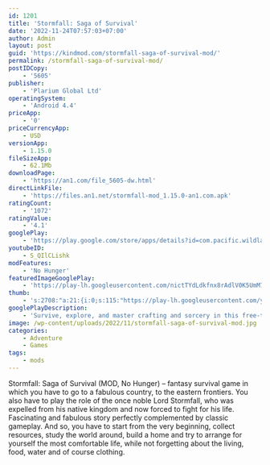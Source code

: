 ```yaml
---
id: 1201
title: 'Stormfall: Saga of Survival'
date: '2022-11-24T07:57:03+07:00'
author: Admin
layout: post
guid: 'https://kindmod.com/stormfall-saga-of-survival-mod/'
permalink: /stormfall-saga-of-survival-mod/
postIDCopy:
    - '5605'
publisher:
    - 'Plarium Global Ltd'
operatingSystem:
    - 'Android 4.4'
priceApp:
    - '0'
priceCurrencyApp:
    - USD
versionApp:
    - 1.15.0
fileSizeApp:
    - 62.1Mb
downloadPage:
    - 'https://an1.com/file_5605-dw.html'
directLinkFile:
    - 'https://files.an1.net/stormfall-mod_1.15.0-an1.com.apk'
ratingCount:
    - '1072'
ratingValue:
    - '4.1'
googlePlay:
    - 'https://play.google.com/store/apps/details?id=com.pacific.wildlands'
youtubeID:
    - S_QIlCLishk
modFeatures:
    - 'No Hunger'
featuredImageGooglePlay:
    - 'https://play-lh.googleusercontent.com/nictTYdLdkfnx8rAdlV0K5UmM7HNufxVJ5I9h48EDyUf2alkoVzk4OiTrxwNAdrOhJy8'
thumb:
    - 's:2708:"a:21:{i:0;s:115:"https://play-lh.googleusercontent.com/yc2KvE-0ffCFhYaEQ-n8X5kyGRLC6xxA379gxTMrnoV5gPAm7geeEpNAZLEEXlz5sHM=w526-h296";i:1;s:115:"https://play-lh.googleusercontent.com/b2NxCLReUYxvl_-UgHAGJo1sJBdXNuCgufpHCkZTZELKljtuuED_isXF3TKGvv-ttEo=w526-h296";i:2;s:115:"https://play-lh.googleusercontent.com/kPyA1PGA_sPSbdAqe3epY4rIOFO6QO2DiqxLmrc1mAeGbVwdPm-Bfsjnz74n4SDLxvc=w526-h296";i:3;s:115:"https://play-lh.googleusercontent.com/lfPWDHozFg1j8tL50egcNgfU5oIre7LX-k_DRiHzjOHBYrYw9c-e6y0txOmCm9tbD2c=w526-h296";i:4;s:114:"https://play-lh.googleusercontent.com/_M6jOWE9h1IFfmnXSiCvTblv2dmaUakAG3VXuWvogof-k8pbX2v482U02wt57TkVfg=w526-h296";i:5;s:116:"https://play-lh.googleusercontent.com/nEbMHFBLEkXWDRuzNRajjwOEsllq7Lt7U0W6N8OCdjumDs6j-B1t5S4q9CANW7KxaL01=w526-h296";i:6;s:115:"https://play-lh.googleusercontent.com/aFMoEt7Cx2TW08LE74D8cJDx6LUm_aZzlpfDmVs-yZZ7aq6JywRyIhNVsnoAQHXrqcg=w526-h296";i:7;s:115:"https://play-lh.googleusercontent.com/Xjmpli0YDqd1-wwX_SDTJ4Otsp_8LPS4EXAPxL8cku1RObfMTSz8jd6_p0GEg1kG8PY=w526-h296";i:8;s:116:"https://play-lh.googleusercontent.com/jLb_1EzzuIuKyGl3XbLKPlsA2ZIEltolp8Pu-RLOK-QZhcNxdBIVSFZZxixRIrObkmQe=w526-h296";i:9;s:116:"https://play-lh.googleusercontent.com/RX0rlOE0E7-5-0xEbK7DlmtQZX8Jb2lv-bE0C6cHihT6hYHKq9T1tObiapmRqW49luxm=w526-h296";i:10;s:116:"https://play-lh.googleusercontent.com/8cohi_oEWhrhEDFSq-sSu0CrkM1fbfvasinpce82Xv0bD7uNSUwOiXrEhDjHGA_LyBcL=w526-h296";i:11;s:114:"https://play-lh.googleusercontent.com/dt60H3Kf2qcyhjX72zd_0-6WAveJbaM08N1lUthPRhbraMBIv-0yq725-DsmQHaa_w=w526-h296";i:12;s:115:"https://play-lh.googleusercontent.com/wgDsnNo2CkeqPdYWJmLAeO5cty17PgiE1nle299DSHYNnqha2fiXRs9s9Pg9jr9Bt28=w526-h296";i:13;s:115:"https://play-lh.googleusercontent.com/JDnwR02oeDFgX1ApponrL-TCyC8M1eAeAPip5oSioZcmlT3h7aB6uPXSmahYIAc3KII=w526-h296";i:14;s:116:"https://play-lh.googleusercontent.com/j-vUt7Po5a87ceYIG6L4Zb4cMGNVVbY8877iUDMha0DDp4AmI0ysKYxA37NZ_SJQ3Y39=w526-h296";i:15;s:115:"https://play-lh.googleusercontent.com/2baOSKyuoaOQd154v71WjDftLNeGeSQbwXvuZ8fp0sv279uQQOlmUdQvfDMW6EEuDI8=w526-h296";i:16;s:115:"https://play-lh.googleusercontent.com/a3ZNL76P-ZNVNrl_EjvmqP30dUP-9S01mGVIU1oCdtw297af3WGDuab-oxlmd6Ekq-c=w526-h296";i:17;s:116:"https://play-lh.googleusercontent.com/THVitZkWNyaiDVxrhlz71OH2tM2JxdIDuMo9eKTUKX6tFesx7zRgdfcpyjCOQIn5cvZ9=w526-h296";i:18;s:114:"https://play-lh.googleusercontent.com/EGLGSrp6r6g8bTeRx201EyVlmd7kZxyJynoHqnYydBXuTCK1SlncjU9L-Bq2ALqBsA=w526-h296";i:19;s:114:"https://play-lh.googleusercontent.com/kjVzNgkC0_nHkA__4q2dngOV8G845TXW_e4050kQ_rKbhDaWVuqPTPqYNmcA7mOXyQ=w526-h296";i:20;s:115:"https://play-lh.googleusercontent.com/CKH1JoZoGc5csnyfvQXtietj_q2-oOa5udm5o91upiAR8GSx0WKMlGxKWvlCy7pfnmw=w526-h296";}";'
googlePlayDescription:
    - 'Survive, explore, and master crafting and sorcery in this free-to-play survival MMORPG set in the high-fantasy Stormfall world.. Once a distinguished master of Stormfall, you have been betrayed in a fight for power. Banished, you must now craft a life in exile and learn to survive in the Eastern Marches - a desolate land of snowy peaks, ancient sorcery, forgotten ruins, and beasts on the hunt. You must fight off starvation, craft weapons for hunting, build shelter, and survive against corrupted beasts and fellow exiles.. There will be a time for redemption, but first…'
image: /wp-content/uploads/2022/11/stormfall-saga-of-survival-mod.jpg
categories:
    - Adventure
    - Games
tags:
    - mods
---
```


Stormfall: Saga of Survival (MOD, No Hunger) – fantasy survival game in which you have to go to a fabulous country, to the eastern frontiers. You also have to play the role of the once noble Lord Stormfall, who was expelled from his native kingdom and now forced to fight for his life. Fascinating and fabulous story perfectly complemented by classic gameplay. And so, you have to start from the very beginning, collect resources, study the world around, build a home and try to arrange for yourself the most comfortable life, while not forgetting about the living, food, water and of course clothing.